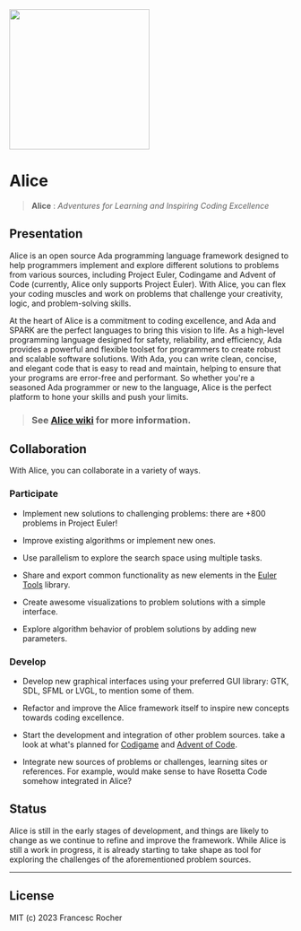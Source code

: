 <img src="https://raw.githubusercontent.com/wiki/alice-adventures/Alice/Alice_Adventures.png" width="250" />

# Alice

> **Alice** : *Adventures for Learning and Inspiring Coding Excellence*

## Presentation

Alice is an open source Ada programming language framework designed to help
programmers implement and explore different solutions to problems from various
sources, including Project Euler, Codingame and Advent of Code (currently, Alice
only supports Project Euler). With Alice, you can flex your coding muscles and
work on problems that challenge your creativity, logic, and problem-solving
skills.

At the heart of Alice is a commitment to coding excellence, and Ada and SPARK
are the perfect languages to bring this vision to life. As a high-level
programming language designed for safety, reliability, and efficiency, Ada
provides a powerful and flexible toolset for programmers to create robust and
scalable software solutions. With Ada, you can write clean, concise, and elegant
code that is easy to read and maintain, helping to ensure that your programs are
error-free and performant. So whether you're a seasoned Ada programmer or new to
the language, Alice is the perfect platform to hone your skills and push your
limits.

> ### See [Alice wiki](https://github.com/alice-adventures/Alice/wiki) for more information.

## Collaboration

With Alice, you can collaborate in a variety of ways.

### Participate

   * Implement new solutions to challenging problems: there are +800 problems
     in Project Euler!

   * Improve existing algorithms or implement new ones.

   * Use parallelism to explore the search space using multiple tasks.

   * Share and export common functionality as new elements in the [Euler
     Tools](https://github.com/rocher/euler_tools) library.

   * Create awesome visualizations to problem solutions with a simple
     interface.

   * Explore algorithm behavior of problem solutions by adding new
     parameters.

### Develop

   * Develop new graphical interfaces using your preferred GUI library: GTK,
     SDL, SFML or LVGL, to mention some of them.

   * Refactor and improve the Alice framework itself to inspire new concepts
     towards coding excellence.

   * Start the development and integration of other problem sources. take a
     look at what's planned for [Codigame](codingame/TODO.md) and [Advent of
     Code](advent_of_code/TODO.md).

   * Integrate new sources of problems or challenges, learning sites or
     references. For example, would make sense to have Rosetta Code somehow
     integrated in Alice?

## Status

Alice is still in the early stages of development, and things are likely to
change as we continue to refine and improve the framework. While Alice is
still a work in progress, it is already starting to take shape as tool for
exploring the challenges of the aforementioned problem sources.

---
## License
MIT (c) 2023 Francesc Rocher
